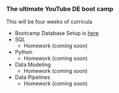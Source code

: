 ### The ultimate YouTube DE boot camp

This will be four weeks of curricula

- Bootcamp Database Setup is [here](https://www.dataexpert.io/lesson/boot-camp-database-setup-yt)
- SQL
  - Homework (coming soon)
- Python
  - Homework (coming soon)
- Data Modeling 
  - Homework (coming soon)
- Data Pipelines
  - Homework (coming soon)